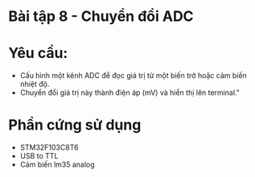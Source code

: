 
# Bài tập 8 - Chuyển đổi ADC

# Yêu cầu:
- Cấu hình một kênh ADC để đọc giá trị từ một biến trở hoặc cảm biến nhiệt độ.
- Chuyển đổi giá trị này thành điện áp (mV) và hiển thị lên terminal."
# Phần cứng sử dụng
- STM32F103C8T6
- USB to TTL
- Cảm biến lm35 analog
